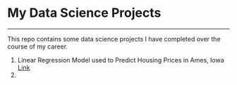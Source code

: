 # My Data Science Projects
----
This repo contains some data science projects I have completed over the course of my career.  


1. Linear Regression Model used to Predict Housing Prices in Ames, Iowa [Link](Linear-Regression-Housing)
2. 
